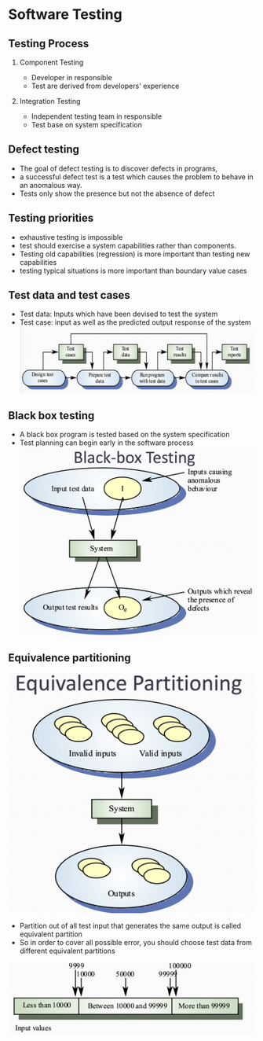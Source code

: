 # Software Testing

## Testing Process
1. Component Testing
   - Developer in responsible
   - Test are derived from developers' experience

2. Integration Testing
   - Independent testing team in responsible
   - Test base on system specification

## Defect testing
- The goal of defect testing is to discover defects in programs, 
- a successful defect test is a test which causes the problem to behave in an anomalous way. 
- Tests only show the presence but not the absence of defect

## Testing priorities
- exhaustive testing is impossible
- test should exercise a system capabilities rather than components.
- Testing old capabilities (regression) is more important than testing new capabilities
- testing typical situations is more important than  boundary value cases

## Test data and test cases
- Test data: Inputs which have been devised to test the system
- Test case: input as well as the predicted output response of the system
![alt text](resources/image9.png)

## Black box testing
- A black box program is tested based on the system specification
- Test planning can begin early in the software process
![alt text](resources/image11.png)

## Equivalence partitioning
![alt text](resources/image10.png)

- Partition out of all test input that generates the same output is called equivalent partition
- So in order to cover all possible error, you should choose test data from different equivalent partitions

![alt text](resources/image12.png)